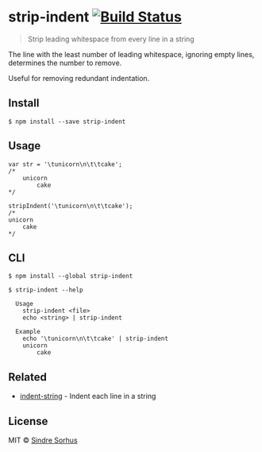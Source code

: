 strip-indent [![Build Status](https://travis-ci.org/sindresorhus/strip-indent.svg?branch=master)](https://travis-ci.org/sindresorhus/strip-indent)
==================================================================================================================================================

> Strip leading whitespace from every line in a string

The line with the least number of leading whitespace, ignoring empty lines, determines the number to remove.

Useful for removing redundant indentation.

Install
-------

    $ npm install --save strip-indent

Usage
-----

    var str = '\tunicorn\n\t\tcake';
    /*
        unicorn
            cake
    */

    stripIndent('\tunicorn\n\t\tcake');
    /*
    unicorn
        cake
    */

CLI
---

    $ npm install --global strip-indent

    $ strip-indent --help

      Usage
        strip-indent <file>
        echo <string> | strip-indent

      Example
        echo '\tunicorn\n\t\tcake' | strip-indent
        unicorn
            cake

Related
-------

-   [indent-string](https://github.com/sindresorhus/indent-string) - Indent each line in a string

License
-------

MIT © [Sindre Sorhus](http://sindresorhus.com)
